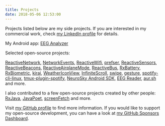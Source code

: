 ```yaml
---
title: Projects
date: 2018-05-06 12:53:00
---
```


Projects listed below are my side projects. If you are interested in my commercial work, check [my LinkedIn profile](http://www.linkedin.com/in/piotrwittchen) for details.

My Android app: [EEG Analyzer](https://play.google.com/store/apps/details?id=com.pwittchen.eeganalyzer)

Selected open-source projects:

[ReactiveNetwork](https://github.com/pwittchen/ReactiveNetwork), [NetworkEvents](https://github.com/pwittchen/NetworkEvents), [ReactiveWifi](https://github.com/pwittchen/ReactiveWiFi), [prefser](https://github.com/pwittchen/prefser), [ReactiveSensors](https://github.com/pwittchen/ReactiveSensors), [ReactiveBeacons](https://github.com/pwittchen/ReactiveBeacons), [ReactiveAirplaneMode](https://github.com/pwittchen/ReactiveAirplaneMode), [ReactiveBus](https://github.com/pwittchen/ReactiveBus), [RxBattery](https://github.com/pwittchen/RxBattery), [RxBiometric](https://github.com/pwittchen/RxBiometric), [kirai](https://github.com/pwittchen/kirai), [WeatherIconView](https://github.com/pwittchen/WeatherIconView), [InfiniteScroll](https://github.com/pwittchen/InfiniteScroll), [swipe](https://github.com/pwittchen/swipe), [gesture](https://github.com/pwittchen/gesture), [spotify-cli-linux](https://github.com/pwittchen/spotify-cli-linux), [tmux-plugin-spotify](https://github.com/pwittchen/tmux-plugin-spotify), [NeuroSky Android SDK](https://github.com/pwittchen/neurosky-android-sdk), [EEG Reader](https://github.com/pwittchen/EEGReader), [aur.sh](http://github.com/pwittchen/aur.sh) and more.

I also contributed to a few open-source projects created by other people: [RxJava](https://github.com/ReactiveX/RxJava/pulls?q=author:pwittchen), [JavaPoet](https://github.com/square/javapoet/pulls?q=author:pwittchen), [screenFetch](https://github.com/KittyKatt/screenFetch/pulls?q=author:pwittchen) and more.

Visit [my GitHub profile](https://github.com/pwittchen) to find more information.
If you would like to support my open-source development, you can have a look at [my GitHub Sponsors Dashboard](https://github.com/sponsors/pwittchen).

